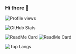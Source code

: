 ### Hi there 👋

![Profile views](https://gpvc.arturio.dev/Adonis-Stavridis)

![GitHub Stats](https://github-readme-stats.vercel.app/api?username=Adonis-Stavridis&count_private=true&show_icons=true&theme=dark)

![ReadMe Card](https://github-readme-stats.vercel.app/api/pin/?username=Adonis-Stavridis&repo=Doge-Extension&theme=dark)
![ReadMe Card](https://github-readme-stats.vercel.app/api/pin/?username=Adonis-Stavridis&repo=Cubos&theme=dark)

![Top Langs](https://github-readme-stats.vercel.app/api/top-langs/?username=Adonis-Stavridis&layout=compact&theme=dark)

<!--
**Adonis-Stavridis/Adonis-Stavridis** is a ✨ _special_ ✨ repository because its `README.md` (this file) appears on your GitHub profile.

Here are some ideas to get you started:

- 🔭 I’m currently working on ...
- 🌱 I’m currently learning ...
- 👯 I’m looking to collaborate on ...
- 🤔 I’m looking for help with ...
- 💬 Ask me about ...
- 📫 How to reach me: ...
- 😄 Pronouns: ...
- ⚡ Fun fact: ...
-->
